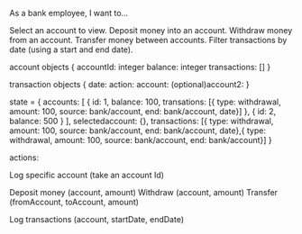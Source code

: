 As a bank employee, I want to...

Select an account to view.
Deposit money into an account.
Withdraw money from an account.
Transfer money between accounts.
Filter transactions by date (using a start and end date).


account objects
{
  accountId: integer
  balance: integer
  transactions: []
}

transaction objects
{
  date:
  action:
  account:
  (optional)account2:
}

state = {
  accounts: [
    {
      id: 1,
      balance: 100,
      transations: [{ type: withdrawal, amount: 100, source: bank/account, end: bank/account, date}]
    },
    {
      id: 2,
      balance: 500
    }
  ],
  selectedaccount: {},
  transactions: [{ type: withdrawal, amount: 100, source: bank/account, end: bank/account, date},{ type: withdrawal, amount: 100, source: bank/account, end: bank/account}]
}

actions:

Log specific account (take an account Id)

Deposit money (account, amount)
Withdraw (account, amount)
Transfer (fromAccount, toAccount, amount)

Log transactions (account, startDate, endDate)
